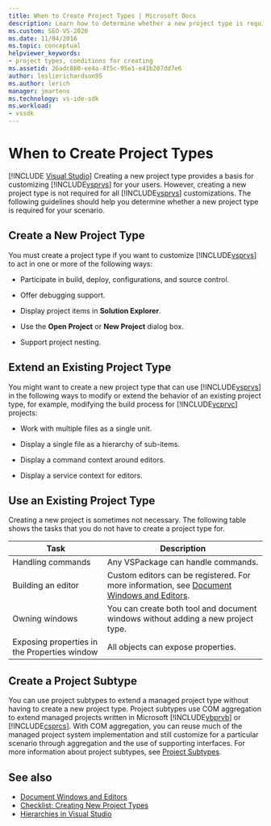 ```yaml
---
title: When to Create Project Types | Microsoft Docs
description: Learn how to determine whether a new project type is required for customizing Visual Studio for your users.
ms.custom: SEO-VS-2020
ms.date: 11/04/2016
ms.topic: conceptual
helpviewer_keywords:
- project types, conditions for creating
ms.assetid: 26adc860-ee4a-4f5c-95e1-e41b207dd7e6
author: leslierichardson95
ms.author: lerich
manager: jmartens
ms.technology: vs-ide-sdk
ms.workload:
- vssdk
---
```

# When to Create Project Types

 [!INCLUDE [Visual Studio](~/includes/applies-to-version/vs-not-mac.md)]
Creating a new project type provides a basis for customizing [!INCLUDE[vsprvs](../../code-quality/includes/vsprvs_md.md)] for your users. However, creating a new project type is not required for all [!INCLUDE[vsprvs](../../code-quality/includes/vsprvs_md.md)] customizations. The following guidelines should help you determine whether a new project type is required for your scenario.

## Create a New Project Type
 You must create a project type if you want to customize [!INCLUDE[vsprvs](../../code-quality/includes/vsprvs_md.md)] to act in one or more of the following ways:

- Participate in build, deploy, configurations, and source control.

- Offer debugging support.

- Display project items in **Solution Explorer**.

- Use the **Open Project** or **New Project** dialog box.

- Support project nesting.

## Extend an Existing Project Type
 You might want to create a new project type that can use [!INCLUDE[vsprvs](../../code-quality/includes/vsprvs_md.md)] in the following ways to modify or extend the behavior of an existing project type, for example, modifying the build process for [!INCLUDE[vcprvc](../../code-quality/includes/vcprvc_md.md)] projects:

- Work with multiple files as a single unit.

- Display a single file as a hierarchy of sub-items.

- Display a command context around editors.

- Display a service context for editors.

## Use an Existing Project Type
 Creating a new project is sometimes not necessary. The following table shows the tasks that you do not have to create a project type for.

|Task|Description|
|----------|-----------------|
|Handling commands|Any VSPackage can handle commands.|
|Building an editor|Custom editors can be registered. For more information, see [Document Windows and Editors](/previous-versions/bb165691(v=vs.100)).|
|Owning windows|You can create both tool and document windows without adding a new project type.|
|Exposing properties in the Properties window|All objects can expose properties.|

## Create a Project Subtype
 You can use project subtypes to extend a managed project type without having to create a new project type. Project subtypes use COM aggregation to extend managed projects written in Microsoft [!INCLUDE[vbprvb](../../code-quality/includes/vbprvb_md.md)] or [!INCLUDE[csprcs](../../data-tools/includes/csprcs_md.md)]. With COM aggregation, you can reuse much of the managed project system implementation and  still customize for a particular scenario through aggregation and the use of supporting interfaces. For more information about project subtypes, see [Project Subtypes](../../extensibility/internals/project-subtypes.md).

## See also
- [Document Windows and Editors](/previous-versions/bb165691(v=vs.100))
- [Checklist: Creating New Project Types](../../extensibility/internals/checklist-creating-new-project-types.md)
- [Hierarchies in Visual Studio](../../extensibility/internals/hierarchies-in-visual-studio.md)